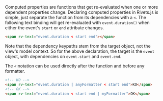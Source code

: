 Computed properties are functions that get re-evaluated when one or more dependent properties change. Declaring computed properties in Rivets.js is simple, just separate the function from its dependencies with a `<`. The following text binding will get re-evaluated with `event.duration()` when either the event's `start` or `end` attribute changes.

```html
<span rv-text="event.duration < start end"></span>
```

Note that the dependency keypaths stem from the target object, not the view's model context. So for the above declaration, the target is the `event` object, with dependencies on `event.start` and `event.end`.

The `<` notation can be used directly after the function and before any formatter.

```html
<!-- KO -->
<span rv-text="event.duration | anyFormatter < start end">KO</span>
<!-- OK -->
<span rv-text="event.duration < start end | myFormatter">OK</span>
```
